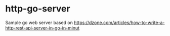 # http-go-server
Sample go web server based on https://dzone.com/articles/how-to-write-a-http-rest-api-server-in-go-in-minut
